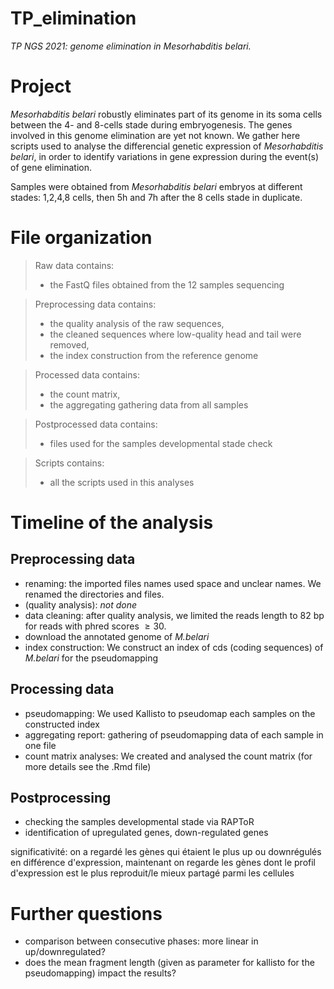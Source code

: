 # TP_elimination
*TP NGS 2021: genome elimination in Mesorhabditis belari.*

# Project
*Mesorhabditis belari* robustly eliminates part of its genome in its soma cells between the 4- and 8-cells stade during embryogenesis. The genes involved in this genome elimination are yet not known.
We gather here scripts used to analyse the differencial genetic expression of *Mesorhabditis belari*, in order to identify variations in gene expression during the event(s) of gene elimination.

Samples were obtained from *Mesorhabditis belari* embryos at different stades:
1,2,4,8 cells, then 5h and 7h after the 8 cells stade in duplicate.


# File organization
> Raw data contains:
> - the FastQ files obtained from the 12 samples sequencing

> Preprocessing data contains:
> - the quality analysis of the raw sequences,
> - the cleaned sequences where low-quality head and tail were removed,
> - the index construction from the reference genome

> Processed data contains:
> - the count matrix,
> - the aggregating gathering data from all samples

> Postprocessed data contains:
> - files used for the samples developmental stade check

> Scripts contains:
> - all the scripts used in this analyses

# Timeline of the analysis

## Preprocessing data
 - renaming: the imported files names used space and unclear names. We renamed the directories and files.
 - (quality analysis): *not done*
 - data cleaning: after quality analysis, we limited the reads length to 82 bp for reads with phred scores $\geq 30$.
 - download the annotated genome of *M.belari*
 - index construction: We construct an index of cds (coding sequences) of *M.belari* for the pseudomapping

## Processing data
 - pseudomapping: We used Kallisto to pseudomap each samples on the constructed index
 - aggregating report: gathering of pseudomapping data of each sample in one file
 - count matrix analyses: We created and analysed the count matrix (for more details see the .Rmd file)

## Postprocessing
 - checking the samples developmental stade via RAPToR
 - identification of upregulated genes, down-regulated genes



significativité: on a regardé les gènes qui étaient le plus up ou downrégulés en différence d'expression, maintenant on regarde les gènes dont le profil d'expression est le plus reproduit/le mieux partagé parmi les cellules



# Further questions
- comparison between consecutive phases: more linear in up/downregulated?
- does the mean fragment length (given as parameter for kallisto for the pseudomapping) impact the results?



